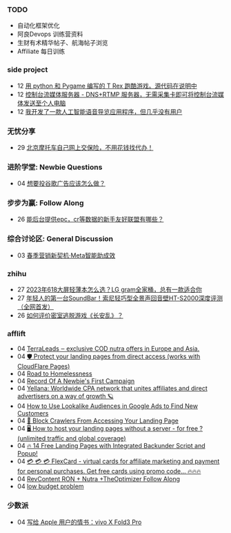 ### TODO
-  自动化框架优化
-  阿良Devops 训练营资料
-  生财有术精华帖子、航海帖子浏览
-  Affiliate 每日训练

### side project
<!-- sideproject:START -->
-  12 [用 python 和 Pygame 编写的 T Rex 跑酷游戏。源代码在说明中](https://www.youtube.com/watch?v=pZySIXSelCA)
-  12 [控制台流媒体服务器 - DNS+RTMP 服务器，无需采集卡即可将控制台流媒体发送至个人电脑](https://github.com/Aioros/console-streaming-server)
-  12 [我开发了一款人工智能语音导览应用程序，但几乎没有用户](https://www.reddit.com/r/SideProject/comments/18gpp0e/ive_built_an_ai_audio_tour_app_but_have_almost_no/)<!-- sideproject:END -->


### 无忧分享
<!-- ruyo:START -->
-  29 [北京摩托车自己网上交保险，不用花钱找代办！](https://51.ruyo.net/18634.html)<!-- ruyo:END -->

### 进阶学堂: Newbie Questions
<!-- advertcn1:START -->
-  04 [想要投谷歌广告应该怎么做？](https://www.advertcn.com/thread-114563-1-1.html)<!-- advertcn1:END -->

### 步步为赢: Follow Along
<!-- advertcn2:START -->
-  26 [能后台提供epc，cr等数据的新手友好联盟有哪些？](https://www.advertcn.com/thread-114470-1-1.html)<!-- advertcn2:END -->

### 综合讨论区: General Discussion
<!-- advertcn3:START -->
-  03 [春季营销新契机·Meta智能助成效](https://www.advertcn.com/thread-114561-1-1.html)<!-- advertcn3:END -->


### zhihu
<!-- zhihu:START -->
-  27 [2023年618大屏轻薄本怎么选？LG gram全家桶，总有一款适合你](http://zhuanlan.zhihu.com/p/632641888?utm_campaign=rss&utm_medium=rss&utm_source=rss&utm_content=title)
-  27 [年轻人的第一台SoundBar！索尼轻巧型全景声回音壁HT-S2000深度评测（全网首发）](http://zhuanlan.zhihu.com/p/630990296?utm_campaign=rss&utm_medium=rss&utm_source=rss&utm_content=title)
-  26 [如何评价密室逃脱游戏《长安乱》？](http://www.zhihu.com/question/563950552/answer/3045961312?utm_campaign=rss&utm_medium=rss&utm_source=rss&utm_content=title)<!-- zhihu:END -->

### afflift
<!-- afflift:START -->
-  04 [TerraLeads ‒ exclusive COD nutra offers in Europe and Asia.](https://afflift.com/f/threads/terraleads-%E2%80%92-exclusive-cod-nutra-offers-in-europe-and-asia.3287/)
-  04 [🛡️ Protect your landing pages from direct access &lpar;works with CloudFlare Pages&rpar;](https://afflift.com/f/threads/%F0%9F%9B%A1%EF%B8%8F-protect-your-landing-pages-from-direct-access-works-with-cloudflare-pages.12923/)
-  04 [Road to Homelessness](https://afflift.com/f/threads/road-to-homelessness.12858/)
-  04 [Record Of A Newbie&#39;s First Campaign](https://afflift.com/f/threads/record-of-a-newbies-first-campaign.12826/)
-  04 [Yellana: Worldwide CPA network that unites affiliates and direct advertisers on a way of growth 🪐](https://afflift.com/f/threads/yellana-worldwide-cpa-network-that-unites-affiliates-and-direct-advertisers-on-a-way-of-growth-%F0%9F%AA%90.10512/)
-  04 [How to Use Lookalike Audiences in Google Ads to Find New Customers](https://afflift.com/f/threads/how-to-use-lookalike-audiences-in-google-ads-to-find-new-customers.12925/)
-  04 [🚫 Block Crawlers From Accessing Your Landing Page](https://afflift.com/f/threads/%F0%9F%9A%AB-block-crawlers-from-accessing-your-landing-page.10761/)
-  04 [🖥️  How to host your landing pages without a server - for free ? &lpar;unlimited traffic and global coverage&rpar;](https://afflift.com/f/threads/%F0%9F%96%A5%EF%B8%8F-how-to-host-your-landing-pages-without-a-server-for-free-unlimited-traffic-and-global-coverage.10527/)
-  04 [🔥 14 Free Landing Pages with Integrated Backunder Script and Popup!](https://afflift.com/f/threads/%F0%9F%94%A5-14-free-landing-pages-with-integrated-backunder-script-and-popup.10816/)
-  04 [💳 💳 💳 FlexCard - virtual cards for affiliate marketing and payment for personal purchases. Get free cards using promo code... 🔥🔥🔥](https://afflift.com/f/threads/%F0%9F%92%B3-%F0%9F%92%B3-%F0%9F%92%B3-flexcard-virtual-cards-for-affiliate-marketing-and-payment-for-personal-purchases-get-free-cards-using-promo-code-%F0%9F%94%A5%F0%9F%94%A5%F0%9F%94%A5.12924/)
-  04 [RevContent RON + Nutra +TheOptimizer Follow Along](https://afflift.com/f/threads/revcontent-ron-nutra-theoptimizer-follow-along.7210/)
-  04 [low budget problem](https://afflift.com/f/threads/low-budget-problem.12922/)<!-- afflift:END -->

### 少数派
<!-- sspai:START -->
-  04 [写给 Apple 用户的情书：vivo X Fold3 Pro](https://sspai.com/post/87747)<!-- sspai:END -->
